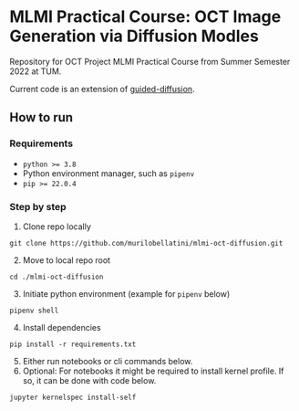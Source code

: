 # MLMI Practical Course: OCT Image Generation via Diffusion Modles

Repository for OCT Project MLMI Practical Course from Summer Semester 2022 at TUM.

Current code is an extension of [guided-diffusion](https://github.com/openai/guided-diffusion).

## How to run

### Requirements

* `python >= 3.8`
* Python environment manager, such as `pipenv`
* `pip >= 22.0.4`

### Step by step

1. Clone repo locally

```batch
git clone https://github.com/murilobellatini/mlmi-oct-diffusion.git
```

2. Move to local repo root

```batch
cd ./mlmi-oct-diffusion
```

3. Initiate python environment (example for `pipenv` below)

```batch
pipenv shell
```

4. Install dependencies

```batch
pip install -r requirements.txt
```

5. Either run notebooks or cli commands below.
6. Optional: For notebooks it might be required to install kernel profile. If so, it can be done with code below.

```batch
jupyter kernelspec install-self 
```
